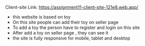 Client-site Link: https://assignment11-client-site-121e8.web.app/


* this website is based on toy 
* On this site people can add their toy on seller page
* To add a toy the person have to register and login on this site
* After add a toy on seller page , they can see it 
* the site is fully responsive for mobile, tablet and desktop